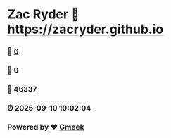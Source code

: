 # Zac Ryder :link: https://zacryder.github.io 
### :page_facing_up: [6](https://zacryder.github.io/tag.html) 
### :speech_balloon: 0 
### :hibiscus: 46337 
### :alarm_clock: 2025-09-10 10:02:04 
### Powered by :heart: [Gmeek](https://github.com/Meekdai/Gmeek)
